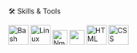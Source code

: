 🛠 Skills & Tools

<img src="https://cdn.jsdelivr.net/gh/devicons/devicon/icons/bash/bash-original.svg" alt="Bash" width="40"/>
<img src="https://cdn.jsdelivr.net/gh/devicons/devicon/icons/linux/linux-original.svg" alt="Linux" width="40"/>
<img src="https://cdn.jsdelivr.net/gh/Ahmedf000/Ahmedf000@main/nmap.png" width="30" height="30" alt="Nmap">
<img src="https://cdn.jsdelivr.net/gh/simple-icons/simple-icons/icons/wireshark.svg" width="30" height="30">
<img src="https://cdn.jsdelivr.net/gh/devicons/devicon/icons/html5/html5-original.svg" alt="HTML" width="40"/>
<img src="https://cdn.jsdelivr.net/gh/devicons/devicon/icons/css3/css3-original.svg" alt="CSS" width="40"/>
